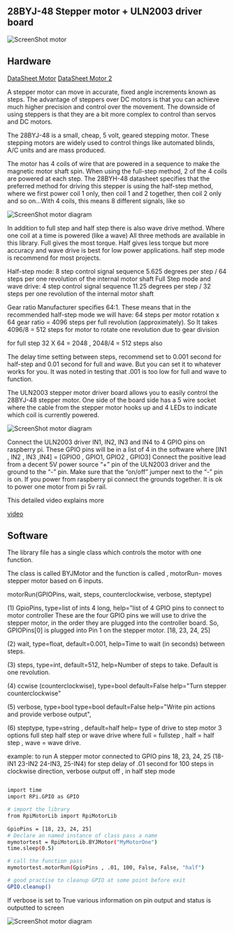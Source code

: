 28BYJ-48 Stepper motor + ULN2003 driver board
---------------------------------------

![ScreenShot motor](https://raw.githubusercontent.com/gavinlyonsrepo/RpiMotorLib/master/screenshot/28BYJ.jpg)


Hardware
------------------------------------

[DataSheet Motor](http://robocraft.ru/files/datasheet/28BYJ-48.pdf)
[DataSheet Motor 2](https://www.bitsbox.co.uk/data/motor/Stepper.pdf)

A stepper motor can move in accurate, fixed angle increments known as steps.
The advantage of steppers over DC motors is that you can achieve much higher 
precision and control over the movement. The downside of using steppers is that they are a bit more complex to 
control than servos and DC motors.

The 28BYJ-48 is a small, cheap, 5 volt, geared stepping motor. 
These stepping motors are widely used to control things like automated blinds, 
A/C units and are mass produced.

The motor has 4 coils of wire that are powered in a sequence to make the magnetic motor shaft spin. 
When using the full-step method, 2 of the 4 coils are powered at each step. 
The 28BYH-48 datasheet specifies that the preferred method for driving this stepper is using the half-step method, 
where we first power coil 1 only, then coil 1 and 2 together, then coil 2 only and so on…With 4 coils, 
this means 8 different signals, like so 


 ![ScreenShot motor diagram](https://raw.githubusercontent.com/gavinlyonsrepo/RpiMotorLib/master/screenshot/figure.jpg)


In addition to full step and half step there is also wave drive method.
Where one coil at a time is powered (like a wave) 
All three methods are available in this library.
Full gives the most torque. Half gives less torque but more accuracy 
and wave drive is best for low power applications. half step mode is recommend 
for most projects.

Half-step mode: 8 step control signal sequence 
5.625 degrees per step / 64 steps per one revolution of the internal motor shaft
Full  Step mode and wave drive: 4 step control signal sequence 11.25 degrees per step 
/ 32 steps per one revolution of the internal motor shaft

Gear ratio	Manufacturer specifies 64:1. 
These means that in the recommended half-step mode we will have:
64 steps per motor rotation x 64 gear ratio = 4096 steps per full revolution (approximately). 
So It takes 4096/8 =  512 steps for motor to rotate one revolution due to gear division

for full step 32 X 64 = 2048 , 2048/4 = 512 steps  also

The delay time setting between steps, recommend set to 0.001 second for half-step and 0.01 second
for full and wave. But you can set it to whatever works for you. It was noted in testing
that .001 is too low for full and wave to function.

The ULN2003 stepper motor driver board allows you to easily control the 28BYJ-48 stepper motor.
One side of the board side has a 5 wire socket where the cable from the stepper motor hooks up 
and 4 LEDs to indicate which coil is currently powered.

![ScreenShot motor diagram](https://raw.githubusercontent.com/gavinlyonsrepo/RpiMotorLib/master/screenshot/figure2.jpg)

Connect the ULN2003 driver IN1, IN2, IN3 and IN4 to 4 GPIO pins on raspberry pi.
These GPIO pins will be in a list of 4 in the software where [IN1 , IN2 , IN3 ,IN4] = [GPIO0 , GPIO1, GPIO2 , GPIO3]
Connect the positive lead from a decent 5V power source “+” pin of the ULN2003 driver and the ground to the “-” pin.
Make sure that the “on/off” jumper next to the “-” pin is on. 
If you power from raspberry pi connect the grounds together.
It is ok to power one motor from pi 5v rail. 
 
This detailed video  explains more

[video](https://www.youtube.com/watch?v=B86nqDRskVU)

Software
--------------------------------------------

The library file has a single class which controls the motor with one 
function.

The class is called BYJMotor and the function is called 
, motorRun- moves stepper motor based on 6 inputs.


motorRun(GPIOPins, wait, steps, counterclockwise, verbose, steptype)

(1) GpioPins, type=list of ints 4 long, help="list of
 4 GPIO pins to connect to motor controller
 These are the four GPIO pins we will
 use to drive the stepper motor, in the order
 they are plugged into the controller board. So,
 GPIOPins[0] is plugged into Pin 1 on the stepper motor.
 [18, 23, 24, 25]
         
(2) wait, type=float, default=0.001, help=Time to wait
(in seconds) between steps.
         
(3) steps, type=int, default=512, help=Number of steps to take.
Default is one revolution.
         
(4) ccwise (counterclockwise), type=bool default=False
help="Turn stepper counterclockwise"

 (5) verbose, type=bool  type=bool default=False
 help="Write pin actions and provide verbose output",
 
 (6) steptype, type=string , default=half help= type of drive to
 step motor 3 options full step half step or wave drive
 where full = fullstep , half = half step , wave = wave drive.

        
 example: to run A stepper motor connected to GPIO pins 18, 23, 24, 25
 (18-IN1 23-IN2 24-IN3, 25-IN4)
 for step delay of .01 second for 100 steps in clockwise direction,
 verbose output off , in half step mode

    
```sh

import time 
import RPi.GPIO as GPIO

# import the library
from RpiMotorLib import RpiMotorLib
    
GpioPins = [18, 23, 24, 25]
# Declare an named instance of class pass a name
mymotortest = RpiMotorLib.BYJMotor("MyMotorOne")
time.sleep(0.5)

# call the function pass
mymotortest.motorRun(GpioPins , .01, 100, False, False, "half")

# good practise to cleanup GPIO at some point before exit
GPIO.cleanup()
```

If verbose is set to True various information on pin output and status is outputted to screen

 ![ScreenShot motor diagram](https://raw.githubusercontent.com/gavinlyonsrepo/RpiMotorLib/master/screenshot/verbose_output_run.jpg)